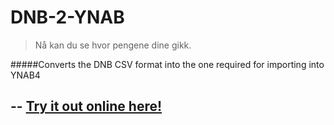 # DNB-2-YNAB
> Nå kan du se hvor pengene dine gikk.

#####Converts the DNB CSV format into the one required for importing into YNAB4

--
[Try it out online here!](http://cronin101.github.io/DNB2YNAB-TypeScript/)
--
